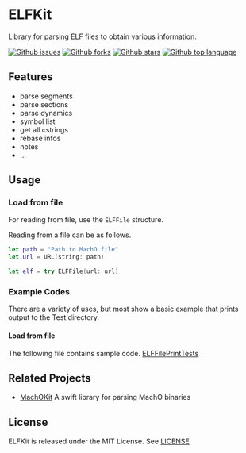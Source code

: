 # ELFKit

Library for parsing ELF files to obtain various information.

<!-- # Badges -->

[![Github issues](https://img.shields.io/github/issues/p-x9/ELFKit)](https://github.com/p-x9/ELFKit/issues)
[![Github forks](https://img.shields.io/github/forks/p-x9/ELFKit)](https://github.com/p-x9/ELFKit/network/members)
[![Github stars](https://img.shields.io/github/stars/p-x9/ELFKit)](https://github.com/p-x9/ELFKit/stargazers)
[![Github top language](https://img.shields.io/github/languages/top/p-x9/ELFKit)](https://github.com/p-x9/ELFKit/)

## Features

- parse segments
- parse sections
- parse dynamics
- symbol list
- get all cstrings
- rebase infos
- notes
- ...

## Usage

### Load from file

For reading from file, use the `ELFFile` structure.

Reading from a file can be as follows.

```swift
let path = "Path to MachO file"
let url = URL(string: path)

let elf = try ELFFile(url: url)
```

### Example Codes

There are a variety of uses, but most show a basic example that prints output to the Test directory.

#### Load from file

The following file contains sample code.
[ELFFilePrintTests](./Tests/ELFKitTests/ELFFilePrintTests.swift)

## Related Projects

- [MachOKit](https://github.com/p-x9/MachOKit)
    A swift library for parsing MachO binaries

## License

ELFKit is released under the MIT License. See [LICENSE](./LICENSE)
